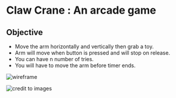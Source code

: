 # Claw Crane : An arcade game

## Objective

* Move the arm horizontally and vertically then grab a toy.
* Arm will move when button is pressed and will stop on release.
* You can have n number of tries.
* You will have to move the arm before timer ends.

![wireframe](https://i.imgur.com/nf3txe0.jpg)














![credit to images](https://pixabay.com/?utm_source=link-attribution&amp;utm_medium=referral&amp;utm_campaign=image&amp;utm_content=4637799)
